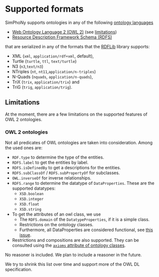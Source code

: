 # Supported formats

SimPhoNy supports ontologies in any of the following
[ontology languages](https://en.wikipedia.org/wiki/Ontology_language)

- [Web Ontology Language 2 (OWL 2)](https://www.w3.org/TR/owl2-primer/) (see [limitations](#owl-2-ontologies))
- [Resource Description Framework Schema (RDFS)](https://www.w3.org/TR/rdf-schema/)

that are serialized in any of the formats that the
[RDFLib](https://rdflib.readthedocs.io/en/stable/plugin_parsers.html) library
supports:

- XML (`xml`, `application/rdf+xml`, default),
- Turtle (`turtle`, `ttl`, `text/turtle`)
- N3 (`n3`,`text/n3`)
- NTriples (`nt`, `nt11`,`application/n-triples`)
- N-Quads (`nquads`, `application/n-quads`),
- TriX (`trix`, `application/trix`) and
- TriG (`trig`, `application/trig`).

## Limitations

At the moment, there are a few limitations on the supported features of OWL 2
ontologies.

### OWL 2 ontologies

Not all predicates of OWL ontologies are taken into
consideration. Among the used ones are:

- `RDF.type` to determine the type of the entities.
- `RDFS.label` to get the entities by label.
- `RDFS.isDefinedBy` to get a descriptions for the entities.
- `RDFS.subClassOf` / `RDFS.subPropertyOf` for subclasses.
- `OWL.inverseOf` for inverse relationships.
- `RDFS.range` to determine the datatype of `DataProperties`. These are the supported
  datatypes:
  - `XSD.boolean`
  - `XSD.integer`
  - `XSD.float`
  - `XSD.string`
- To get the attributes of an owl class, we use
  - The `RDFS.domain` of the `DatatypeProperties`, if it is a simple class.
  - Restrictions on the ontology classes.
  - Furthermore, all DataProperties are considered functional, see [this issue](https://github.com/simphony/osp-core/issues/416).
- Restrictions and compositions are also supported. They can be consulted
  using the [`axioms` attribute of ontology classes](../ontology_interface.ipynb#Operations-specific-to-ontology-axioms).

No reasoner is included. We plan to include a reasoner in the
future.

We try to shrink this list over time and support more of the
OWL DL specification.
